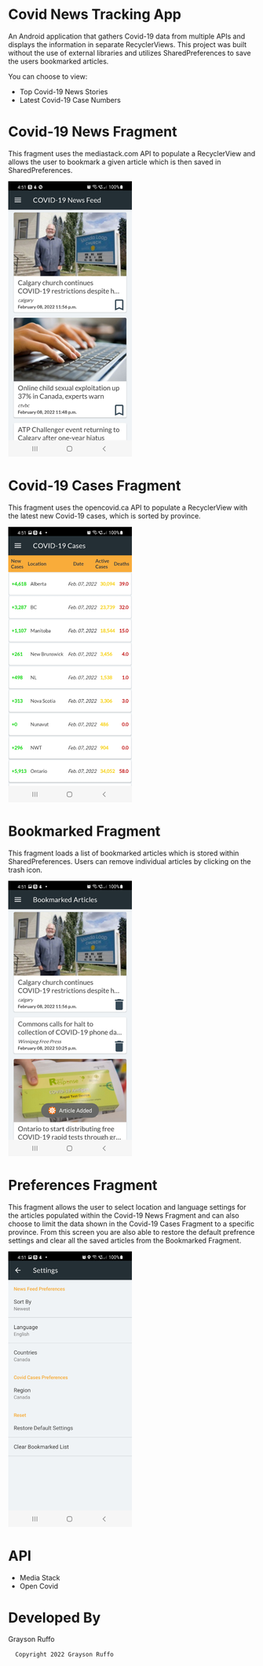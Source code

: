 # Covid News Tracking App
An Android application that gathers Covid-19 data from multiple APIs and displays the information in separate RecyclerViews. This project was built without the use of external libraries and utilizes SharedPreferences to save the users bookmarked articles.

You can choose to view:
- Top Covid-19 News Stories
- Latest Covid-19 Case Numbers

# Covid-19 News Fragment
This fragment uses the mediastack.com API to populate a RecyclerView and allows the user to bookmark a given article which is then saved in SharedPreferences.

<img src="./images/mainscreen.jpg" width="50%" height="50%">


# Covid-19 Cases Fragment
This fragment uses the opencovid.ca API to populate a RecyclerView with the latest new Covid-19 cases, which is sorted by province. 

<img src="./images/secondscreen.jpg" width="50%" height="50%">


# Bookmarked Fragment
This fragment loads a list of bookmarked articles which is stored within SharedPreferences. Users can remove individual articles by clicking on the trash icon.

<img src="./images/bookmarkscreen.jpg" width="50%" height="50%">


# Preferences Fragment
This fragment allows the user to select location and language settings for the articles populated within the Covid-19 News Fragment and can also choose to limit the data shown in the Covid-19 Cases Fragment to a specific province. From this screen you are also able to restore the default prefrence settings and clear all the saved articles from the Bookmarked Fragment.

<img src="./images/preferencescreen.jpg" width="50%" height="50%">


# API
- Media Stack
- Open Covid

# Developed By
Grayson Ruffo

      Copyright 2022 Grayson Ruffo
